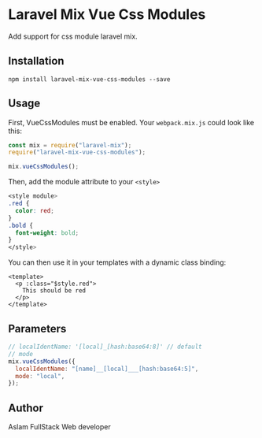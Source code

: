 # Laravel Mix Vue Css Modules

Add support for css module laravel mix.

## Installation

```
npm install laravel-mix-vue-css-modules --save
```

## Usage

First, VueCssModules must be enabled. Your `webpack.mix.js` could look like this:

```js
const mix = require("laravel-mix");
require("laravel-mix-vue-css-modules");

mix.vueCssModules();
```

Then, add the module attribute to your `<style>`

```css
<style module>
.red {
  color: red;
}
.bold {
  font-weight: bold;
}
</style>
```

You can then use it in your templates with a dynamic class binding:

```vue
<template>
  <p :class="$style.red">
    This should be red
  </p>
</template>
```

## Parameters

```js
// localIdentName: '[local]_[hash:base64:8]' // default
// mode
mix.vueCssModules({
  localIdentName: "[name]__[local]___[hash:base64:5]",
  mode: "local",
});
```

## Author

Aslam
FullStack Web developer
